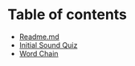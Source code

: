 # Table of contents

* [Readme.md](README.md)
* [Initial Sound Quiz](initial-sound-quiz.md)
* [Word Chain](word-chain.md)

